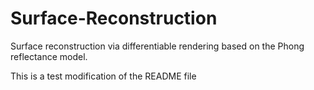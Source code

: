 # Surface-Reconstruction
Surface reconstruction via differentiable rendering based on the Phong reflectance model.

This is a test modification of the README file